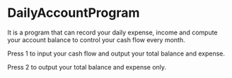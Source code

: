 # DailyAccountProgram
It is a program that can record your daily expense, income and compute your account balance to control your cash flow every month.

Press 1 to input your cash flow and output your total balance and expense.

Press 2 to output your total balance and expense only.
